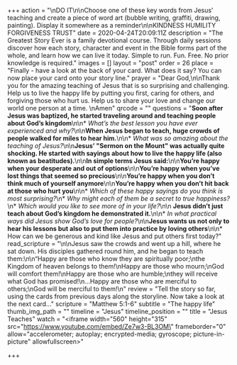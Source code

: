 +++
action = "\nDO IT\n\nChoose one of these key words from Jesus’ teaching and create a piece of word art (bubble writing, graffiti, drawing, painting). Display it somewhere as a reminder\n\nKINDNESS HUMILITY FORGIVENESS TRUST"
date = 2020-04-24T20:09:11Z
description = "The Greatest Story Ever is a family devotional course.  Through daily sessions discover how each story, character and event in the Bible forms part of the whole, and learn how we can live it today. Simple to run. Fun. Free. No prior knowledge is required."
images = []
layout = "post"
order = 26
place = "Finally - have a look at the back of your card. What does it say? You can now place your card onto your story line."
prayer = "Dear God,\n\nThank you for the amazing teaching of Jesus that is so surprising and challenging. Help us to live the happy life by putting you first, caring for others, and forgiving those who hurt us. Help us to share your love and change our world one person at a time.  \nAmen"
qrcode = ""
questions = "**Soon after Jesus was baptized, he started traveling around and teaching people about God’s kingdom**\n\n* _What’s the best lesson you have ever experienced and why?_\n\n**When Jesus began to teach, huge crowds of people walked for miles to hear him.**\n\n* _What was so amazing about the teaching of Jesus?_\n\n**Jesus’ \"Sermon on the Mount\" was actually quite shocking. He started with sayings about how to live the happy life (also known as beatitudes).**\n\n**In simple terms Jesus said:**\n\n**You’re happy when your desperate and out of options**\n\n**You’re happy when you’ve lost things that seemed so precious**\n\n**You’re happy when you don’t think much of yourself anymore**\n\n**You’re happy when you don’t hit back at those who hurt you**\n\n* _Which of these happy sayings do you think is most surprising?_\n* _Why might each of them be a secret to true happiness?_\n* _Which would you like to see more of in your life?_\n\n  **Jesus didn’t just teach about God’s kingdom he demonstrated it.**\n\n* _In what practical ways did Jesus show God’s love for people?_\n\n**Jesus wants us not only to hear his lessons but also to put them into practice by loving others**\n\n* How can we be generous and kind like Jesus and put others first today?"
read_scripture = "\n\nJesus saw the crowds and went up a hill, where he sat down. His disciples gathered round him, and he began to teach them:\n\n“Happy are those who know they are spiritually poor;\nthe Kingdom of heaven belongs to them!\nHappy are those who mourn;\nGod will comfort them!\nHappy are those who are humble;\nthey will receive what God has promised!\n…Happy are those who are merciful to others;\nGod will be merciful to them!\n"
review = "Tell the story so far, using the cards from previous days along the storyline.   Now take a look at the next card…"
scripture = "Matthew 5:1-6"
subtitle = "The happy life"
thumb_img_path = ""
timeline = "Jesus"
timeline_position = ""
title = "Jesus Teaches"
watch = "<iframe width=\"560\" height=\"315\" src=\"https://www.youtube.com/embed/Ze7w3-BL3OM\" frameborder=\"0\" allow=\"accelerometer; autoplay; encrypted-media; gyroscope; picture-in-picture\" allowfullscreen></iframe>"

+++
